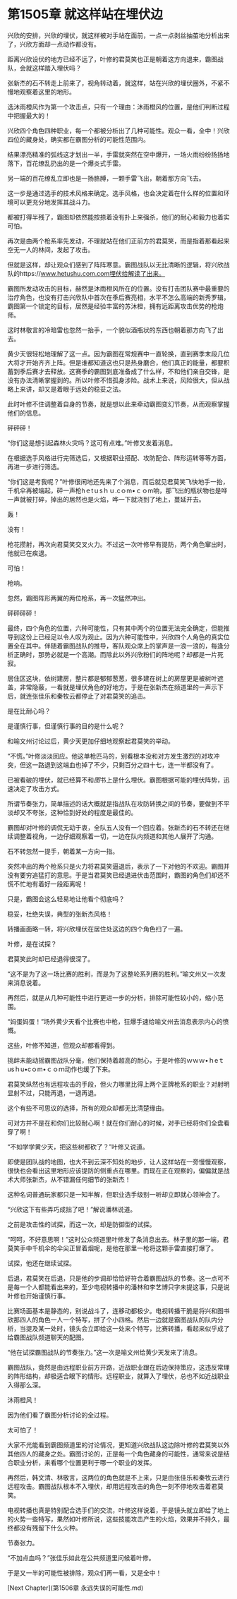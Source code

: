 # 第1505章 就这样站在埋伏边

兴欣的安排，兴欣的埋伏，就这样被对手站在面前，一点一点剥丝抽茧地分析出来了，兴欣方面却一点动作都没有。

距离兴欣设伏的地方已经不远了，叶修的君莫笑也正是朝着这方向退来，霸图战队，会就这样踏入埋伏吗？

张新杰的石不转走上前来了，视角转动着，就这样，站在兴欣的埋伏圈外，不紧不慢地观察着这里的地形。

选沐雨橙风作为第一个攻击点，只有一个理由：沐雨橙风的位置，是他们判断过程中把握最大的！

兴欣四个角色四种职业，每一个都被分析出了几种可能性。观众一看，全中！兴欣四位的藏身处，确实都在霸图分析的可能性范围内。

结果漂亮精准的弧线这才划出一半，手雷就突然在空中爆开，一场火雨纷纷扬扬地落下，百花缭乱扔出的是一个爆炎式手雷。

另一端的百花缭乱立即也是一扬胳膊，一颗手雷飞出，朝着那方向飞去。

这一步是通过选手的技术风格来确定。选手风格，也会决定着在什么样的位置和环境可以更充分地发挥其战斗力。

都被打得半残了，霸图却依然能按捺着没有扑上来强杀，他们的耐心和毅力也着实可怕。

再次是由两个枪系率先发动，不理就站在他们正前方的君莫笑，而是指着那看起来空无一人的林间，发起了攻击。

但就是这样，却让观众们感到了阵阵寒意。霸图战队以无比清晰的逻辑，将兴欣战队的https://www.hetushu.com.com埋伏给解读了出来。

霸图所发动攻击的目标，赫然是沐雨橙风所在的位置。没有打击团队赛中最重要的治疗角色，也没有打击兴欣队中首次在季后赛亮相，水平不怎么高端的新秀罗辑，霸图第一个锁定的目标，居然是经验丰富的苏沐橙，拥有远距离攻击优势的枪炮师。

这时林敬言的冷暗雷也忽然一抬手，一个貌似酒瓶状的东西也朝着那方向飞了出去。

黄少天很轻松地理解了这一点。因为霸图在常规赛中一直轮换，直到赛季末段几位大将才开始齐齐上阵。但是谁都知道这也只是热身磨合，他们真正的能量，都要积蓄到季后赛才去释放。这赛季的霸图到底准备成了什么样，不和他们亲自交锋，是没有办法清晰掌握到的。所以叶修不惜孤身涉险。战术上来说，风险很大，但从战略上来讲，却又是着眼于远处的稳妥之法。

此时叶修不住调整着自身的节奏，就是想以此来牵动霸图变幻节奏，从而观察掌握他们的信息。

砰砰砰！

“你们这是想引起森林火灾吗？这可有点难。”叶修又发着消息。

在根据选手风格进行完筛选后，又根据职业搭配、攻防配合、阵形运转等等方面，再进一步进行筛选。

“你们这是考我呢？”叶修很闲地还先来了个消息，而后就见君莫笑飞快地手一抬，千机伞再被端起，砰一声枪hｅtｕsｈｕ.cｏm•ｃｏm响，那飞出的瓶状物也是哗一声就被打碎，掉出的居然也是火焰，哗一下就浇到了地上，蔓延开去。

轰！

没有！

枪花攒射，再次向君莫笑交叉火力。不过这一次叶修早有提防，两个角色窜出时，他就已在疾退。

可怕！

枪响。

忽然，霸图阵形两翼的两位枪系，再一次猛然冲出。

砰砰砰砰！

最终，四个角色的位置，六种可能性，只有其中两个的位置无法完全确定，但能推导到这份上已经足以令人叹为观止。因为六种可能性中，兴欣四个人角色的真实位置全在其中。伴随着霸图战队的推导，客队观众席上的掌声是一浪一浪的，每逢分析正确时，那势必就是一个高潮。而除此以外兴欣粉们的阵地呢？却都是一片死寂。

居住区这块，依树建房，整片都是郁郁葱葱，很多建在树上的房屋更是被树叶遮盖，非常隐蔽，一看就是埋伏角色的好地方。于是在张新杰在频道里的一声示下后，就连张佳乐和秦牧云都停止了对君莫笑的追击。

是在比耐心吗？

是谨慎行事，但谨慎行事的目的是什么呢？

和喻文州讨论过后，黄少天更加仔细地观察起君莫笑的举动。

“不慌。”叶修淡淡回应。他这单枪匹马的，别看根本没和对方发生激烈的对攻冲突，但这一路退到这端血也掉了不少，只剩百分之四十七，连一半都没有了。

已被看破的埋伏，就已经算不和*图*书上是什么埋伏。霸图根据可能的埋伏阵势，迅速决定了攻击方式。

所谓节奏张力，简单描述的话大概就是指战队在攻防转换之间的节奏，要做到不平淡却又不夸张，这种恰到好处的程度是最佳的。

霸图却对叶修的调侃无动于衷，全队五人没有一个回应着。张新杰的石不转还在继续调整着视角，一边仔细观察着一切，一边在队内频道和其他人展开了沟通。

石不转忽然一提手，朝着某一方向一指。

突然冲出的两个枪系只是火力将君莫笑逼退后，表示了一下对他的不欢迎。霸图并没有要穷追猛打的意思。于是当君莫笑已经退进伏击范围时，霸图的角色们却还不慌不忙地有着好一段距离呢！

只是，霸图会这么轻易地让他看个彻底吗？

稳妥，杜绝失误，典型的张新杰风格！

转播画面略一转，将兴欣埋伏在居住处这边的四个角色扫了一遍。

叶修，是在试探？

君莫笑此时却已经退得很深了。

“这不是为了这一场比赛的胜利，而是为了这整轮系列赛的胜利。”喻文州又一次发来消息说着。

再然后，就是从几种可能性中进行更进一步的分析，排除可能性较小的，缩小范围。

“妈蛋妈蛋！”场外黄少天看个比赛也中枪，狂爆手速给喻文州去消息表示内心的愤慨。

这些，叶修不知道，但观众却都看得到。

挑衅未能动摇霸图战队分毫，他们保持着超高的耐心，于是叶修的ｗｗｗ•ｈeｔusｈu•cｏm•ｃｏｍ动作也缓了下来。

君莫笑纵然也有远程攻击的手段，但火力哪里比得上两个正牌枪系的职业？对射明显射不过，只能再退，一退再退。

这个有些不可思议的选择，所有的观众却都无比清楚缘由。

可对方并不是在和你们比较耐心啊！就在你们耐心的时候，对手已经将你们全盘看穿了啊！

“不如学学黄少天，把这些树都砍了？”叶修又说道。

即使是团队战的地图，也大不到云深不知处的地步，让人这样站在一旁慢慢观察，很快也会看出这里地形应该提防的侧重点在哪里。而现在正在观察的，偏偏就是战术大师张新杰，从不错漏任何细节的张新杰！

这种名词普通玩家都只是一知半解，但职业选手级别一听却立即就心领神会了。

“兴欣这下有些弄巧成拙了吧！”解说潘林说道。

之前是攻击性的试探，而这一次，却是防御型的试探。

“呵呵，不好意思啊！”这时公众频道里叶修发了条消息出去。林子里的那一端，君莫笑手中千机伞的伞尖正冒着烟呢，是他在那里一枪将这颗手雷直接打爆了。

试探，他还在继续试探。

后退，君莫笑在后退，只是他的步调却恰恰好符合着霸图战队的节奏。这一点可不是每一个人都能看出来的，至少电视转播中的潘林和李艺博只字未提这事，只是说叶修也开始谨慎行事。

比赛场面基本是静态的，别说战斗了，连移动都极少。电视转播干脆是将兴和图书欣那四人的角色一人一个特写，拼了个小四格。然后一边就是霸图战队的队内分析，当提及某一处时，镜头会立即给这一处来个特写，比赛转播，看起来似乎成了给霸图战队频道聊天的配图。

“他在试探霸图战队的节奏张力。”这一次是喻文州给黄少天发来了消息。

霸图战队，竟然是由远程职业前方开路，近战职业跟在后边保持策应，这违反常理的阵形结构，却极适合眼下的情形。远程职业，就算入了埋伏，总也不如近战职业入得那么深。

沐雨橙风！

因为他们看了霸图分析讨论的全过程。

太可怕了！

大家不光能看到霸图频道里的讨论情况，更知道兴欣战队这边除叶修的君莫笑以外其他四人的藏身之处。霸图讨论的，正是每一个角色藏身的可能性，通常来说是结合职业分析，来看哪个位置更利于哪一个职业的发挥。

再然后，韩文清、林敬言，这两位的角色就是不上来，只是由张佳乐和秦牧云进行远程攻击。霸图战队根本不入埋伏，却用远程攻击的角色一刻不停地攻击着君莫笑。

电视转播也真是特别配合选手们的交流，叶修这样说着，于是镜头就立即给了地上的火势一些特写，果然如叶修所说，这些技能攻击产生的火焰，效果并不持久，最终都没有残留下什么火种。

节奏张力。

“不加点血吗？”张佳乐如此在公共频道里问候着叶修。

于是又一半的可能性被排除，观众们再一看，又是全中！



[Next Chapter](第1506章 永远失误的可能性.md)